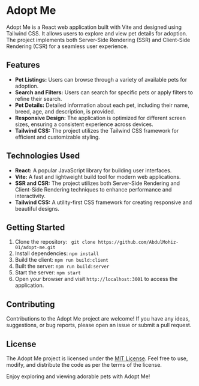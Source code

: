 # Adopt Me

Adopt Me is a React web application built with Vite and designed using Tailwind CSS. It allows users to explore and view pet details for adoption. The project implements both Server-Side Rendering (SSR) and Client-Side Rendering (CSR) for a seamless user experience.

## Features

- **Pet Listings:** Users can browse through a variety of available pets for adoption.
- **Search and Filters:** Users can search for specific pets or apply filters to refine their search.
- **Pet Details:** Detailed information about each pet, including their name, breed, age, and description, is provided.
- **Responsive Design:** The application is optimized for different screen sizes, ensuring a consistent experience across devices.
- **Tailwind CSS:** The project utilizes the Tailwind CSS framework for efficient and customizable styling.

## Technologies Used

- **React:** A popular JavaScript library for building user interfaces.
- **Vite:** A fast and lightweight build tool for modern web applications.
- **SSR and CSR:** The project utilizes both Server-Side Rendering and Client-Side Rendering techniques to enhance performance and interactivity.
- **Tailwind CSS:** A utility-first CSS framework for creating responsive and beautiful designs.

## Getting Started

1. Clone the repository: ``` git clone https://github.com/AbdulMohiz-01/adopt-me.git```
2. Install dependencies: ```npm install```
3. Build the client: ``` npm run build:client ```
4. Built the server: ``` npm run build:server ```
5. Start the server: `npm start`
6. Open your browser and visit `http://localhost:3001` to access the application.

## Contributing

Contributions to the Adopt Me project are welcome! If you have any ideas, suggestions, or bug reports, please open an issue or submit a pull request.

## License

The Adopt Me project is licensed under the [MIT License](https://opensource.org/licenses/MIT). Feel free to use, modify, and distribute the code as per the terms of the license.

Enjoy exploring and viewing adorable pets with Adopt Me!
